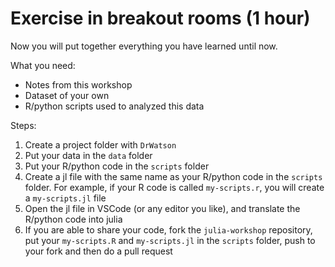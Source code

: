 # Exercise in breakout rooms (1 hour)

Now you will put together everything you have learned until now.

What you need:
- Notes from this workshop
- Dataset of your own
- R/python scripts used to analyzed this data


Steps:
1. Create a project folder with `DrWatson`
2. Put your data in the `data` folder
3. Put your R/python code in the `scripts` folder
4. Create a jl file with the same name as your R/python code in the `scripts` folder. For example, if your R code is called `my-scripts.r`, you will create a `my-scripts.jl` file
5. Open the jl file in VSCode (or any editor you like), and translate the R/python code into julia
6. If you are able to share your code, fork the `julia-workshop` repository, put your `my-scripts.R` and `my-scripts.jl` in the `scripts` folder, push to your fork and then do a pull request